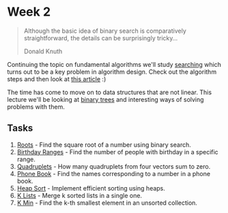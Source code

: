 # Week 2

> Although the basic idea of binary search is comparatively straightforward,
> the details can be surprisingly tricky…
>
> Donald Knuth

Continuing the topic on fundamental algorithms we'll study
[searching](materials/searching.md) which turns out to be a key problem in
algorithm design. Check out the algorithm steps and then look at
[this article](http://goo.gl/LwxnSy) :)

The time has come to move on to data structures that are not linear. This
lecture we'll be looking at [binary trees](materials/binary_trees.md) and
interesting ways of solving problems with them.

## Tasks

1. [Roots](1-Roots/README.md) - Find the square root of a number using binary search.
1. [Birthday Ranges](2-Birthday-Ranges/README.md) - Find the number of people
  with birthday in a specific range.
1. [Quadruplets](3-Quadruplets/README.md) - How many quadruplets from four
  vectors sum to zero.
1. [Phone Book](4-Phone-Book/README.md) - Find the names corresponding to a number
  in a phone book.
1. [Heap Sort](5-Heap-Sort/README.md) - Implement efficient sorting using heaps.
1. [K Lists](6-K-Lists/README.md) - Merge k sorted lists in a single one.
1. [K Min](7-K-Min/README.md) - Find the k-th smallest element in an unsorted collection.